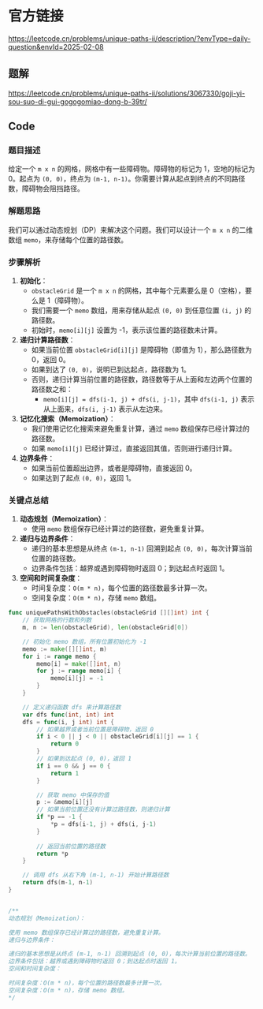 # 官方链接

https://leetcode.cn/problems/unique-paths-ii/description/?envType=daily-question&envId=2025-02-08

## 题解

https://leetcode.cn/problems/unique-paths-ii/solutions/3067330/goji-yi-sou-suo-di-gui-gogogomiao-dong-b-39tr/



## Code

### 题目描述

给定一个 `m x n` 的网格，网格中有一些障碍物。障碍物的标记为 1，空地的标记为 0。起点为 `(0, 0)`，终点为 `(m-1, n-1)`。你需要计算从起点到终点的不同路径数，障碍物会阻挡路径。

### 解题思路

我们可以通过动态规划（DP）来解决这个问题。我们可以设计一个 `m x n` 的二维数组 `memo`，来存储每个位置的路径数。

### 步骤解析

1.  **初始化**：
    -   `obstacleGrid` 是一个 `m x n` 的网格，其中每个元素要么是 0（空格），要么是 1（障碍物）。
    -   我们需要一个 `memo` 数组，用来存储从起点 `(0, 0)` 到任意位置 `(i, j)` 的路径数。
    -   初始时，`memo[i][j]` 设置为 -1，表示该位置的路径数未计算。
2.  **递归计算路径数**：
    -   如果当前位置 `obstacleGrid[i][j]` 是障碍物（即值为 1），那么路径数为 0，返回 0。
    -   如果到达了 `(0, 0)`，说明已到达起点，路径数为 1。
    -   否则，递归计算当前位置的路径数，路径数等于从上面和左边两个位置的路径数之和：
        -   `memo[i][j] = dfs(i-1, j) + dfs(i, j-1)`，其中 `dfs(i-1, j)` 表示从上面来，`dfs(i, j-1)` 表示从左边来。
3.  **记忆化搜索（Memoization）**：
    -   我们使用记忆化搜索来避免重复计算，通过 `memo` 数组保存已经计算过的路径数。
    -   如果 `memo[i][j]` 已经计算过，直接返回其值，否则进行递归计算。
4.  **边界条件**：
    -   如果当前位置超出边界，或者是障碍物，直接返回 0。
    -   如果达到了起点 `(0, 0)`，返回 1。

### 关键点总结

1.  **动态规划（Memoization）**：
    -   使用 `memo` 数组保存已经计算过的路径数，避免重复计算。
2.  **递归与边界条件**：
    -   递归的基本思想是从终点 `(m-1, n-1)` 回溯到起点 `(0, 0)`，每次计算当前位置的路径数。
    -   边界条件包括：越界或遇到障碍物时返回 0；到达起点时返回 1。
3.  **空间和时间复杂度**：
    -   时间复杂度：`O(m * n)`，每个位置的路径数最多计算一次。
    -   空间复杂度：`O(m * n)`，存储 `memo` 数组。

```go
func uniquePathsWithObstacles(obstacleGrid [][]int) int {
    // 获取网格的行数和列数
    m, n := len(obstacleGrid), len(obstacleGrid[0])

    // 初始化 memo 数组，所有位置初始化为 -1
    memo := make([][]int, m)
    for i := range memo {
        memo[i] = make([]int, n)
        for j := range memo[i] {
            memo[i][j] = -1
        }
    }

    // 定义递归函数 dfs 来计算路径数
    var dfs func(int, int) int
    dfs = func(i, j int) int {
        // 如果越界或者当前位置是障碍物，返回 0
        if i < 0 || j < 0 || obstacleGrid[i][j] == 1 {
            return 0
        }
        // 如果到达起点 (0, 0)，返回 1
        if i == 0 && j == 0 {
            return 1
        }

        // 获取 memo 中保存的值
        p := &memo[i][j]
        // 如果当前位置还没有计算过路径数，则递归计算
        if *p == -1 {
            *p = dfs(i-1, j) + dfs(i, j-1)
        }
        
        // 返回当前位置的路径数
        return *p
    }

    // 调用 dfs 从右下角 (m-1, n-1) 开始计算路径数
    return dfs(m-1, n-1)
}


/**
动态规划（Memoization）：

使用 memo 数组保存已经计算过的路径数，避免重复计算。
递归与边界条件：

递归的基本思想是从终点 (m-1, n-1) 回溯到起点 (0, 0)，每次计算当前位置的路径数。
边界条件包括：越界或遇到障碍物时返回 0；到达起点时返回 1。
空间和时间复杂度：

时间复杂度：O(m * n)，每个位置的路径数最多计算一次。
空间复杂度：O(m * n)，存储 memo 数组。
*/
```

